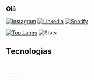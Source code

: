 ### Olá

[![Instagram](https://img.shields.io/badge/Instagram-E4405F?style=for-the-badge&logo=instagram&logoColor=white)](https://www.instagram.com/daniel_wzoreck/)
[![Linkedin](https://img.shields.io/badge/LinkedIn-0077B5?style=for-the-badge&logo=linkedin&logoColor=white)](https://www.linkedin.com/in/daniel-wzoreck-206384197)
[![Spotify](https://img.shields.io/badge/Spotify-1ED760?&style=for-the-badge&logo=spotify&logoColor=white)](https://open.spotify.com/user/2pyngrq6cqd6tjcgn2210p5ud?si=489beba1d59d408d)

[![Top Langs](https://github-readme-stats.vercel.app/api/top-langs/?username=wzoreck&layout=compact&theme=gruvbox)](https://github.com/anuraghazra/github-readme-stats)
![Stats](https://github-readme-stats.vercel.app/api?username=wzoreck&show_icons=true&theme=gruvbox)

## Tecnologias

<div style="display: inline_block">
    <br />
    <a href="#">
      <img align="center" alt="" src="https://img.shields.io/badge/Markdown-000000?style=for-the-badge&logo=markdown&logoColor=white" />
    </a>
    <a href="#">
      <img align="center" alt="" src="https://img.shields.io/badge/HTML5-E34F26?style=for-the-badge&logo=html5&logoColor=white" />
    </a>
    <a href="#">
      <img align="center" alt="" src="https://img.shields.io/badge/CSS3-1572B6?style=for-the-badge&logo=css3&logoColor=white" />
    </a>
    <a href="#">
      <img align="center" alt="" src="https://img.shields.io/badge/Bootstrap-563D7C?style=for-the-badge&logo=bootstrap&logoColor=white" />
    </a>
    <a href="#">
      <img align="center" alt="" src="https://img.shields.io/badge/Python-14354C?style=for-the-badge&logo=python&logoColor=white" />
    </a>
    <a href="#">
      <img align="center" alt="" src="https://img.shields.io/badge/Django-092E20?style=for-the-badge&logo=django&logoColor=white" />
    </a>
    <a href="#">
      <img align="center" alt="" src="https://img.shields.io/badge/Java-ED8B00?style=for-the-badge&logo=java&logoColor=white" />
    </a>
    <a href="#">
      <img align="center" alt="" src="https://img.shields.io/badge/C-00599C?style=for-the-badge&logo=c&logoColor=white" />
    </a>
    <a href="#">
      <img align="center" alt="" src="https://img.shields.io/badge/SQLite-07405E?style=for-the-badge&logo=sqlite&logoColor=white" />
    </a>
    <a href="#">
      <img align="center" alt="" src="https://img.shields.io/badge/MySQL-00000F?style=for-the-badge&logo=mysql&logoColor=white" />
    </a>
    
</div>
